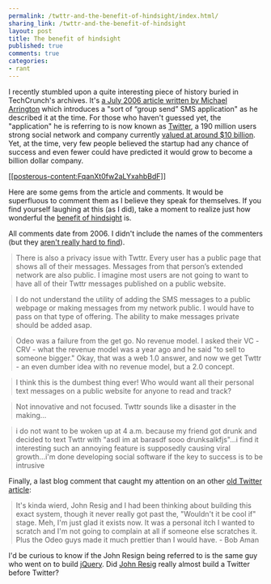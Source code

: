 ```yaml
---
permalink: /twttr-and-the-benefit-of-hindsight/index.html/
sharing_link: /twttr-and-the-benefit-of-hindsight
layout: post
title: The benefit of hindsight
published: true
comments: true
categories:
- rant
---
```

<p>I recently stumbled upon a quite interesting piece of history buried in TechCrunch's archives. It's <a href="http://techcrunch.com/2006/07/15/is-twttr-interesting/">a July 2006 article written by Michael Arrington</a>&nbsp;which introduces a "sort of &ldquo;group send&rdquo; SMS application" as he described it at the time. For those who haven't guessed yet, the "application" he is referring to is now known as <a href="http://www.twitter.com">Twitter</a>, a&nbsp;190 million users strong&nbsp;social network and company currently&nbsp;<a href="http://blogs.reuters.com/felix-salmon/2011/02/10/understanding-twitters-valuation/">valued at around $10 billion</a>. Yet,&nbsp;at the time,&nbsp;very few people believed the startup had any chance of success and even fewer could have predicted it would grow to become a billion dollar company.&nbsp;</p>
<p />
<div><a href="http://techcrunch.com/2006/07/15/is-twttr-interesting/">[[posterous-content:FqanXt0fw2aLYxahbBdF]]</a></div>
<p />
<div>Here are some gems from the article and comments. It would be superfluous to comment them as I believe they speak for themselves. If you find yourself laughing at this (as I did), take a moment to realize just how wonderful the <a href="http://en.wikipedia.org/wiki/Hindsight_bias">benefit of hindsight</a> is.&nbsp;</div>
<p />
<div>All comments date from 2006. I didn't include the names of the&nbsp;commenters (but they <a href="http://techcrunch.com/2006/07/15/is-twttr-interesting/#disqus_thread">aren't really hard to find</a>).</div>
<p />
<blockquote class="gmail_quote" style="margin-top: 0px; margin-right: 0px; margin-bottom: 0px; margin-left: 0.8ex; border-left-width: 1px; border-left-color: #cccccc; border-left-style: solid; padding-left: 1ex;">There is also a privacy issue with Twttr. Every user has a&nbsp;public page&nbsp;that shows all of their messages. Messages from that person&rsquo;s&nbsp;extended network&nbsp;are also public. I imagine most users are not going to want to have all of their Twttr messages published on a public website.&nbsp;</blockquote>
<blockquote class="gmail_quote" style="margin-top: 0px; margin-right: 0px; margin-bottom: 0px; margin-left: 0.8ex; border-left-width: 1px; border-left-color: #cccccc; border-left-style: solid; padding-left: 1ex;">
<p>I do not understand the utility of adding the SMS messages to a public webpage or making messages from my network public. I would have to pass on that type of offering. The ability to make messages private should be added asap.&nbsp;</p>
</blockquote>
<blockquote class="gmail_quote" style="margin-top: 0px; margin-right: 0px; margin-bottom: 0px; margin-left: 0.8ex; border-left-width: 1px; border-left-color: #cccccc; border-left-style: solid; padding-left: 1ex;">Odeo was a failure from the get go. No revenue model. I asked their VC - CRV - what the revenue model was a year ago and he said "to sell to someone bigger." Okay, that was a web 1.0 answer, and now we get Twttr - an even dumber idea with no revenue model, but a 2.0 concept.</blockquote>
<p />
<blockquote class="gmail_quote" style="margin-top: 0px; margin-right: 0px; margin-bottom: 0px; margin-left: 0.8ex; border-left-width: 1px; border-left-color: #cccccc; border-left-style: solid; padding-left: 1ex;">I think this is the dumbest thing ever! Who would want all their personal text messages on a public website for anyone to read and track?&nbsp;</blockquote>
<p />
<blockquote class="gmail_quote" style="margin-top: 0px; margin-right: 0px; margin-bottom: 0px; margin-left: 0.8ex; border-left-width: 1px; border-left-color: #cccccc; border-left-style: solid; padding-left: 1ex;">Not innovative and not focused. Twttr sounds like a disaster in the making...</blockquote>
<p />
<blockquote class="gmail_quote" style="margin-top: 0px; margin-right: 0px; margin-bottom: 0px; margin-left: 0.8ex; border-left-width: 1px; border-left-color: #cccccc; border-left-style: solid; padding-left: 1ex;">i do not want to be woken up at 4 a.m. because my friend got drunk and decided to text Twttr with "asdl im at barasdf sooo drunksalkfjs"...i find it interesting such an annoying feature is supposedly causing viral growth...i'm done developing social software if the key to success is to be intrusive&nbsp;</blockquote>
<p />
<div>Finally, a last blog comment that caught my attention on an other&nbsp;<a href="http://many.corante.com/archives/2006/07/16/twttr.php">old Twitter article</a>:</div>
<p />
<blockquote class="gmail_quote" style="margin-top: 0px; margin-right: 0px; margin-bottom: 0px; margin-left: 0.8ex; border-left-width: 1px; border-left-color: #cccccc; border-left-style: solid; padding-left: 1ex;">It's kinda wierd, John Resig and I had been thinking about building this exact system, though it never really got past the, "Wouldn't it be cool if" stage. Meh, I'm just glad it exists now. It was a personal itch I wanted to scratch and I'm not going to complain&nbsp;at all&nbsp;if someone else scratches it. Plus the Odeo guys made it much prettier than I would have. -&nbsp;Bob Aman</blockquote>
<p />
<div>I'd be curious to know if the John Resign being referred to is the same guy who went on to build <a href="http://jquery.com/">jQuery</a>. Did <a href="http://en.wikipedia.org/wiki/John_Resig">John Resig</a> really almost build a Twitter before Twitter?</div>
